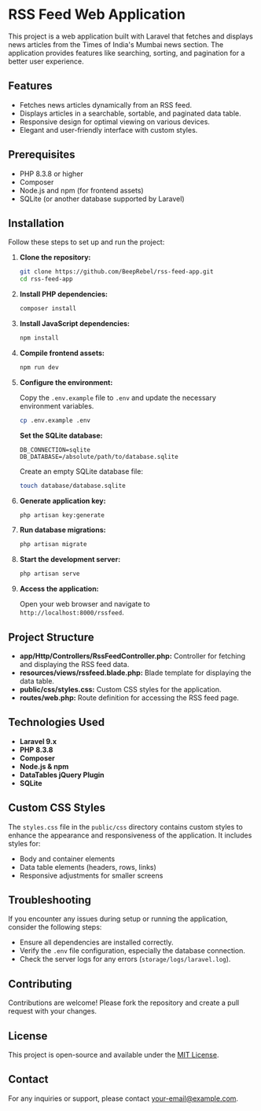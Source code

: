 # RSS Feed Web Application

This project is a web application built with Laravel that fetches and displays news articles from the Times of India's Mumbai news section. The application provides features like searching, sorting, and pagination for a better user experience.

## Features

- Fetches news articles dynamically from an RSS feed.
- Displays articles in a searchable, sortable, and paginated data table.
- Responsive design for optimal viewing on various devices.
- Elegant and user-friendly interface with custom styles.

## Prerequisites

- PHP 8.3.8 or higher
- Composer
- Node.js and npm (for frontend assets)
- SQLite (or another database supported by Laravel)

## Installation

Follow these steps to set up and run the project:

1. **Clone the repository:**

    ```bash
    git clone https://github.com/BeepRebel/rss-feed-app.git
    cd rss-feed-app
    ```

2. **Install PHP dependencies:**

    ```bash
    composer install
    ```

3. **Install JavaScript dependencies:**

    ```bash
    npm install
    ```

4. **Compile frontend assets:**

    ```bash
    npm run dev
    ```

5. **Configure the environment:**

    Copy the `.env.example` file to `.env` and update the necessary environment variables.

    ```bash
    cp .env.example .env
    ```

    **Set the SQLite database:**

    ```plaintext
    DB_CONNECTION=sqlite
    DB_DATABASE=/absolute/path/to/database.sqlite
    ```

    Create an empty SQLite database file:

    ```bash
    touch database/database.sqlite
    ```

6. **Generate application key:**

    ```bash
    php artisan key:generate
    ```

7. **Run database migrations:**

    ```bash
    php artisan migrate
    ```

8. **Start the development server:**

    ```bash
    php artisan serve
    ```

9. **Access the application:**

    Open your web browser and navigate to `http://localhost:8000/rssfeed`.

## Project Structure

- **app/Http/Controllers/RssFeedController.php:** Controller for fetching and displaying the RSS feed data.
- **resources/views/rssfeed.blade.php:** Blade template for displaying the data table.
- **public/css/styles.css:** Custom CSS styles for the application.
- **routes/web.php:** Route definition for accessing the RSS feed page.

## Technologies Used

- **Laravel 9.x**
- **PHP 8.3.8**
- **Composer**
- **Node.js & npm**
- **DataTables jQuery Plugin**
- **SQLite**

## Custom CSS Styles

The `styles.css` file in the `public/css` directory contains custom styles to enhance the appearance and responsiveness of the application. It includes styles for:

- Body and container elements
- Data table elements (headers, rows, links)
- Responsive adjustments for smaller screens

## Troubleshooting

If you encounter any issues during setup or running the application, consider the following steps:

- Ensure all dependencies are installed correctly.
- Verify the `.env` file configuration, especially the database connection.
- Check the server logs for any errors (`storage/logs/laravel.log`).

## Contributing

Contributions are welcome! Please fork the repository and create a pull request with your changes.

## License

This project is open-source and available under the [MIT License](LICENSE).

## Contact

For any inquiries or support, please contact [your-email@example.com](mailto:your-email@example.com).
